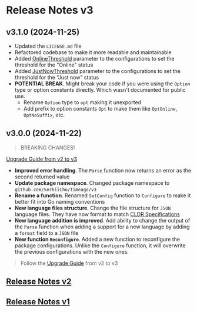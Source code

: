 # Release Notes v3

## v3.1.0 (2024-11-25)
- Updated the `LICENSE.md` file
- Refactored codebase to make it more readable and maintainable
- Added [OnlineThreshold](https://time-ago.github.io/v3/configurations.html#thresholds) parameter to the configurations to set the threshold for the "Online" status
- Added [JustNowThreshold](https://time-ago.github.io/v3/configurations.html#thresholds) parameter to the configurations to set the threshold for the "Just now" status
- **POTENTIAL BREAK**. Might break your code if you were using the `Option` type or option constants directly. Which wasn't documented for public use.
    - Rename `Option` type to `opt` making it unexported
    - Add prefix to option constants `Opt` to make them like `OptOnline`, `OptNoSuffix`, etc.

## v3.0.0 (2024-11-22)
> BREAKING CHANGES!

[Upgrade Guide from v2 to v3](https://time-ago.github.io/v3/upgrade.html)
- **Improved error handling**. The `Parse` function now returns an error as the second returned value
- **Update package namespace**. Changed package namespace to `github.com/SerhiiCho/timeago/v3`
- **Rename a function**. Renamed `SetConfig` function to `Configure` to make it better fit into Go naming conventions
- **New language files structure**. Change the file structure for `JSON` language files. They have now format to match [CLDR Specifications](https://cldr.unicode.org/index/cldr-spec/plural-rules)
- **New language addition is improved**. Add ability to change the output of the `Parse` function when adding a support for a new language by adding a `format` field to a `JSON` file
- **New function `Reconfigure`**. Added a new function to reconfigure the package configurations. Unlike the `Configure` function, it will overwrite the previous configurations with the new ones.

> Follow the [Upgrade Guide](https://time-ago.github.io/upgrade.html) from v2 to v3


## [Release Notes v2](.github/CHANGELOGV2.md)
## [Release Notes v1](.github/CHANGELOGV1.md)